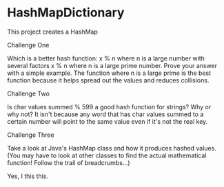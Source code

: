 # HashMapDictionary
This project creates a HashMap

Challenge One

Which is a better hash function:
x % n where n is a large number with several factors
x % n where n is a large prime number.
Prove your answer with a simple example.
The function where n is a large prime is the best function because it helps spread out the values and reduces collisions.

Challenge Two

Is char values summed % 599 a good hash function for strings? Why or why not?
It isn't because any word that has char values summed to a certain number will point to the same value even if it's not the real key.

Challenge Three

Take a look at Java's HashMap class and how it produces hashed values. (You may have to look at other classes to find the actual mathematical function! Follow the trail of breadcrumbs...)

Yes, I this this.
